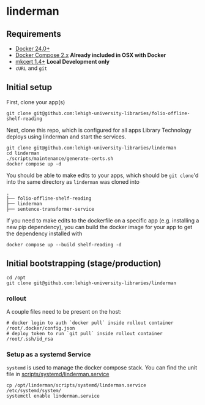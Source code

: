 # linderman

## Requirements

- [Docker 24.0+](https://docs.docker.com/get-docker/)
- [Docker Compose 2.x](https://docs.docker.com/compose/install/linux/) **Already included in OSX with Docker**
- [mkcert 1.4+](https://github.com/FiloSottile/mkcert) **Local Development only**
- `cURL` and `git`

## Initial setup

First, clone your app(s)

```
git clone git@github.com:lehigh-university-libraries/folio-offline-shelf-reading
```

Next, clone this repo, which is configured for all apps Library Technology deploys using linderman and start the services.

```
git clone git@github.com:lehigh-university-libraries/linderman
cd linderman
./scripts/maintenance/generate-certs.sh
docker compose up -d
```

You should be able to make edits to your apps, which should be `git clone`'d into the same directory as `linderman` was cloned into

```
.
├── folio-offline-shelf-reading
├── linderman
├── sentence-transformer-service
```

If you need to make edits to the dockerfile on a specific app (e.g. installing a new pip dependency), you can build the docker image for your app to get the dependency installed with

```
docker compose up --build shelf-reading -d
```

## Initial bootstrapping (stage/production)

```
cd /opt
git clone git@github.com:lehigh-university-libraries/linderman
```

### rollout

A couple files need to be present on the host:

```
# docker login to auth `docker pull` inside rollout container
/root/.docker/config.json
# deploy token to run `git pull` inside rollout container
/root/.ssh/id_rsa
```

### Setup as a systemd Service

`systemd` is used to manage the docker compose stack. You can find the unit file in [scripts/systemd/linderman.service](./scripts/systemd/linderman.service)

```
cp /opt/linderman/scripts/systemd/linderman.service /etc/systemd/system/
systemctl enable linderman.service
```

